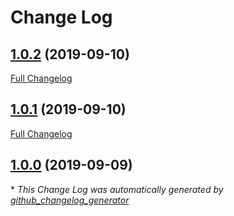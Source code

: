 # Change Log

## [1.0.2](https://github.com/dlsc-software-consulting-gmbh/UnitFX/tree/1.0.2) (2019-09-10)
[Full Changelog](https://github.com/dlsc-software-consulting-gmbh/UnitFX/compare/1.0.1...1.0.2)

## [1.0.1](https://github.com/dlsc-software-consulting-gmbh/UnitFX/tree/1.0.1) (2019-09-10)
[Full Changelog](https://github.com/dlsc-software-consulting-gmbh/UnitFX/compare/1.0.0...1.0.1)

## [1.0.0](https://github.com/dlsc-software-consulting-gmbh/UnitFX/tree/1.0.0) (2019-09-09)


\* *This Change Log was automatically generated by [github_changelog_generator](https://github.com/skywinder/Github-Changelog-Generator)*